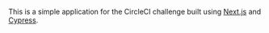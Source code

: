 This is a simple application for the CircleCI challenge built using [Next.js](https://nextjs.org) and [Cypress](https://docs.cypress.io/guides/overview/why-cypress).
